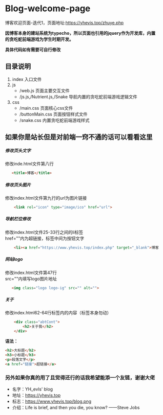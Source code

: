 # Blog-welcome-page
博客欢迎页面-迭代1，页面地址:https://yhevis.top/zhuye.php

**因博客本身的建站系统为typecho，所以页面也引用的jquery作为开发库，内置的贪吃蛇前端游戏为学生时期开发。**

**具体代码如有需要可自行修改**

## 目录说明
1. index                                      入口文件
2. js
   * /web.js                                  页面主要交互文件 
   * /js.js,/Nutrient.js,/Snake               导航内置的贪吃蛇前端游戏逻辑文件
3. css
   * /main.css                                页面核心css文件
   * /buttonMain.css                          页面按钮样式文件
   * /snake.css                               内置贪吃蛇前端游戏样式
 
## 如果你是站长但是对前端一窍不通的话可以看看这里

##### 修改页头文字  
修改inde.html文件第八行  
```html
   <title>博客</title>
```

##### 修改页头图片  
修改index.html文件第九行的url为图片链接  
```html
    <link rel="icon" type="image/ico" href="url">
```

##### 导航栏位修改
修改index.html文件25-33行之间的li标签  
href=""内为超链接，标签中间为按钮文字  
```html
    <li><a href="https://www.yhevis.top/index.php" target="_blank">博客</a></li>
```

##### 网站logo
修改index.html文件第47行  
src=""内填写logo图片地址  
```html
   <img class="logo logo-ig" src="" alt="">
```

##### 关于
修改index.html62-64行标签内的内容（标签本身勿动）
```html
    <div class="abtCont">
        <h2>关于我</h2>
    </div>
```
**语法：**
```html
<h2>大标题</h2>
<h3>小标题</h3>
<p>段落文字</p>
<a href="链接">超链接</a>
```


### 另外如果你真的用了且觉得还行的话我希望能添一个友链，谢谢大佬  
* 名字：YH_evIs' blog
* 地址：https://yhevis.top  
* 标志：https://www.yhevis.top/blog.png  
* 介绍：Life is brief, and then you die, you know? ——Steve Jobs  
